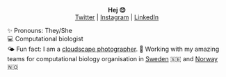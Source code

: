 <p align="center">
  <b>Hej 😊</b><br>
  <a href="https://twitter.com/_nazeefatima">Twitter</a> |
  <a href="https://www.instagram.com/zeeef/">Instagram</a> |
  <a href="https://www.linkedin.com/in/nazeefafatima/">LinkedIn</a><br>
</p>

✨ Pronouns: They/She <br>
💻 Computational biologist <br>
🌤 Fun fact: I am a [cloudscape photographer](https://www.flickr.com/photos/nazeefafatima/albums/72157630074604590).
🌸 Working with my amazing teams for computational biology organisation in [Sweden](https://github.com/RSG-Sweden) 🇸🇪 and [Norway](https://rsg-norway.iscbsc.org) 🇳🇴 <br>
